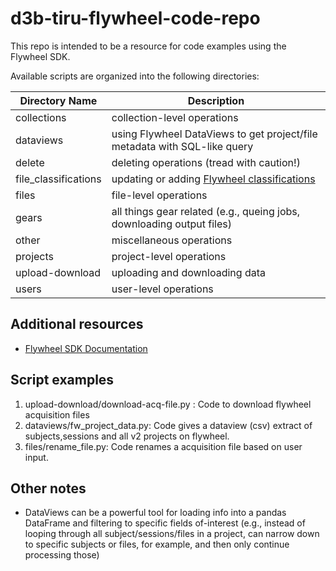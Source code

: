 # d3b-tiru-flywheel-code-repo

This repo is intended to be a resource for code examples using the Flywheel SDK.

Available scripts are organized into the following directories:

| Directory Name      | Description |
| ----------- | ----------- |
| collections | collection-level operations |
| dataviews | using Flywheel DataViews to get project/file metadata with SQL-like query |
| delete | deleting operations (tread with caution!) |
| file_classifications | updating or adding [Flywheel classifications](https://docs.flywheel.io/hc/en-us/articles/360007560934-Data-Classification) |
| files | file-level operations |
| gears | all things gear related (e.g., queing jobs, downloading output files) |
| other | miscellaneous operations |
| projects | project-level operations |
| upload-download | uploading and downloading data |
| users | user-level operations |

## Additional resources
- [Flywheel SDK Documentation](https://flywheel-io.gitlab.io/product/backend/sdk/branches/master/python/index.html)

## Script examples
1. upload-download/download-acq-file.py : Code to download flywheel acquisition files
2. dataviews/fw_project_data.py:  Code gives a dataview (csv) extract of subjects,sessions and all v2 projects on flywheel.
3. files/rename_file.py: Code renames a acquisition file based on user input.

## Other notes
- DataViews can be a powerful tool for loading info into a pandas DataFrame and filtering to specific fields of-interest (e.g., instead of looping through all subject/sessions/files in a project, can narrow down to specific subjects or files, for example, and then only continue processing those)